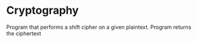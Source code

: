 # Cryptography

Program that performs a shift cipher on a given plaintext. Program returns the ciphertext